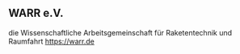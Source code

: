 ## WARR e.V.
die Wissenschaftliche Arbeitsgemeinschaft für Raketentechnik und Raumfahrt
https://warr.de
